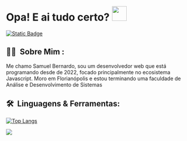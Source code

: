 # Opa! E ai tudo certo?&nbsp;<img src="https://media.giphy.com/media/hvRJCLFzcasrR4ia7z/giphy.gif" width="40">

[![Static Badge](https://img.shields.io/badge/Samuel_Bernardo-gray?style=flat&label=LinkedIn&labelColor=blue)](https://www.linkedin.com/in/samuelbernardo/)

## 👨‍💻 &nbsp;Sobre Mim :

Me chamo Samuel Bernardo, sou um desenvolvedor web que está programando desde de 2022, focado principalmente no ecosistema Javascript. Moro em Florianópolis e estou terminando uma faculdade de Análise e Desenvolvimento de Sistemas
 
## 🛠 &nbsp;Linguagens & Ferramentas:
[![Top Langs](https://github-readme-stats.vercel.app/api/top-langs/?username=smkhb&layout=compact&theme=tokyonight&locale=pt-br)](https://github.com/anuraghazra/github-readme-stats)
  
 <a href="https://skillicons.dev">
    <img src="https://skillicons.dev/icons?i=ts,js,react,nodejs,nextjs,nest,wordpress,postgres,vscode,git,postman,python,docker,express,prisma,tailwind,vitest,vite,&perline=9"/>
 </a>

